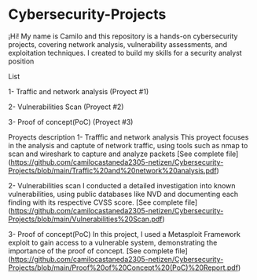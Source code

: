 # Cybersecurity-Projects
¡Hi! My name is Camilo and this repository is a hands-on cybersecurity projects, covering network analysis, vulnerability assessments, and exploitation techniques. I created to build my skills for a security analyst position

List

1- Traffic and network analysis (Proyect #1)

2- Vulnerabilities Scan (Proyect #2)

3- Proof of concept(PoC) (Proyect #3)

Proyects description
1- Trafffic and network analysis
This proyect focuses in the analysis and captute of network traffic, using tools such as nmap to scan and wireshark to capture and analyze packets
[See complete file] (https://github.com/camilocastaneda2305-netizen/Cybersecurity-Projects/blob/main/Traffic%20and%20network%20analysis.pdf)

2- Vulnerabilities scan 
I conducted a detailed investigation into known vulnerabilities, using public databases like NVD and documenting each finding with its respective CVSS score.
[See complete file] (https://github.com/camilocastaneda2305-netizen/Cybersecurity-Projects/blob/main/Vulnerabilities%20Scan.pdf)

3- Proof of concept(PoC)
In this project, I used a Metasploit Framework exploit to gain access to a vulnerable system, demonstrating the importance of the proof of concept.
[See complete file] (https://github.com/camilocastaneda2305-netizen/Cybersecurity-Projects/blob/main/Proof%20of%20Concept%20(PoC)%20Report.pdf)
